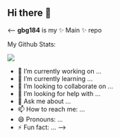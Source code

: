 ## Hi there 👋

<--
**gbg184** is my ✨ Main ✨ repo

My Github Stats: 
<p align = "left">
  <img src = "https://github-readme-stats.vercel.app/api/top-langs/?username=gbg184&hide=css,html&theme=transparent">
</p>

- 🔭 I’m currently working on ...
- 🌱 I’m currently learning ...
- 👯 I’m looking to collaborate on ...
- 🤔 I’m looking for help with ...
- 💬 Ask me about ...
- 📫 How to reach me: ...
- 😄 Pronouns: ...
- ⚡ Fun fact: ...
-->
